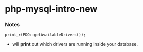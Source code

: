 # php-mysql-intro-new

### Notes
 `print_r(PDO::getAvailableDrivers());` 
 - will <strong>print</strong> out which drivers are running inside your database.
 
